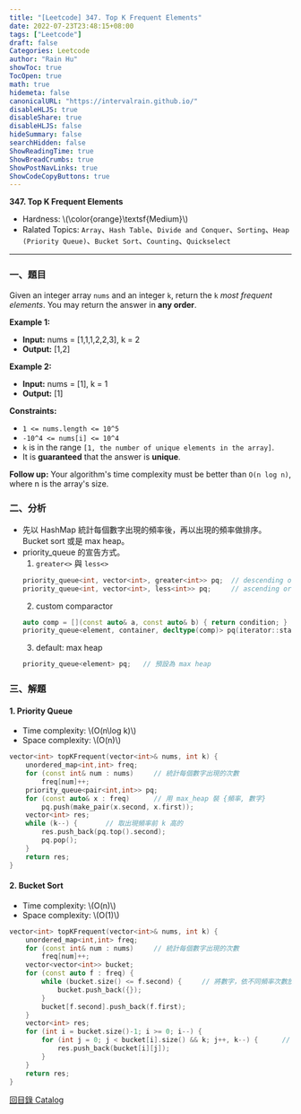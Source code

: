 ```yaml
---
title: "[Leetcode] 347. Top K Frequent Elements"
date: 2022-07-23T23:48:15+08:00
tags: ["Leetcode"]
draft: false
Categories: Leetcode
author: "Rain Hu"
showToc: true
TocOpen: true
math: true
hidemeta: false
canonicalURL: "https://intervalrain.github.io/"
disableHLJS: true
disableShare: true
disableHLJS: false
hideSummary: false
searchHidden: false
ShowReadingTime: true
ShowBreadCrumbs: true
ShowPostNavLinks: true
ShowCodeCopyButtons: true
---
```

**347. Top K Frequent Elements**
+ Hardness: \\(\color{orange}\textsf{Medium}\\)
+ Ralated Topics: `Array`、`Hash Table`、`Divide and Conquer`、`Sorting`、`Heap (Priority Queue)`、`Bucket Sort`、`Counting`、`Quickselect`
---
### 一、題目
Given an integer array `nums` and an integer `k`, return the `k` *most frequent elements*. You may return the answer in **any order**.  

**Example 1:**  
+ **Input:** nums = [1,1,1,2,2,3], k = 2  
+ **Output:** [1,2]  

**Example 2:**  
+ **Input:** nums = [1], k = 1  
+ **Output:** [1]  

**Constraints:**
+ `1 <= nums.length <= 10^5`
+ `-10^4 <= nums[i] <= 10^4`
+ `k` is in the range `[1, the number of unique elements in the array]`.
+ It is **guaranteed** that the answer is **unique**.

**Follow up:** Your algorithm's time complexity must be better than `O(n log n)`, where n is the array's size.  

### 二、分析
+ 先以 HashMap 統計每個數字出現的頻率後，再以出現的頻率做排序。Bucket sort 或是 max heap。
+ priority_queue 的宣告方式。
    1. `greater<>` 與 `less<>`
    ```C++
    priority_queue<int, vector<int>, greater<int>> pq;  // descending order (min heap)
    priority_queue<int, vector<int>, less<int>> pq;     // ascending order (max heap)
    ```
    2. custom comparactor
    ```C++
    auto comp = [](const auto& a, const auto& b) { return condition; } ;
    priority_queue<element, container, decltype(comp)> pq(iterator::start, iterator::end, comp);
    ```
    3. default: max heap
    ```C++
    priority_queue<element> pq;   // 預設為 max heap
    ```

### 三、解題
#### 1. Priority Queue
+ Time complexity: \\(O(n\log k)\\)
+ Space complexity: \\(O(n)\\)
```C++
vector<int> topKFrequent(vector<int>& nums, int k) {
    unordered_map<int,int> freq;
    for (const int& num : nums)     // 統計每個數字出現的次數
        freq[num]++;
    priority_queue<pair<int,int>> pq;
    for (const auto& x : freq)      // 用 max_heap 裝 {頻率, 數字}
        pq.push(make_pair(x.second, x.first));
    vector<int> res;
    while (k--) {       // 取出現頻率前 k 高的
        res.push_back(pq.top().second);
        pq.pop();
    }
    return res;
}
```
#### 2. Bucket Sort
+ Time complexity: \\(O(n)\\)
+ Space complexity: \\(O(1)\\)
```C++
vector<int> topKFrequent(vector<int>& nums, int k) {
    unordered_map<int,int> freq;
    for (const int& num : nums)     // 統計每個數字出現的次數
        freq[num]++;
    vector<vector<int>> bucket;
    for (const auto f : freq) {
        while (bucket.size() <= f.second) {     // 將數字，依不同頻率次數放到相對應的 vector 中
            bucket.push_back({});
        }
        bucket[f.second].push_back(f.first);
    }
    vector<int> res;
    for (int i = bucket.size()-1; i >= 0; i--) {
        for (int j = 0; j < bucket[i].size() && k; j++, k--) {      // 拿頻率前 k 多的元素
            res.push_back(bucket[i][j]);
        }
    }
    return res;
}
```


[回目錄 Catalog](/leetcode)
